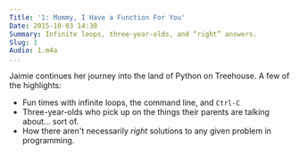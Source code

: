 ```yaml
---
Title: '1: Mommy, I Have a Function For You'
Date: 2015-10-03 14:30
Summary: Infinite loops, three-year-olds, and “right” answers.
Slug: 1
Audio: 1.m4a
...
```


Jaimie continues her journey into the land of Python on Treehouse. A few of the
highlights:

  - Fun times with infinite loops, the command line, and `Ctrl-C`
  - Three-year-olds who pick up on the things their parents are talking
    about... sort of.
  - How there aren't necessarily *right* solutions to any given problem in
    programming.
